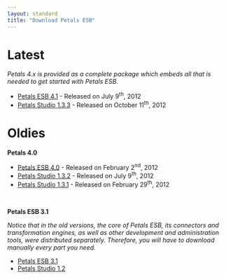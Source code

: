 ```yaml
---
layout: standard
title: "Download Petals ESB"
--- 
```


# Latest

*Petals 4.x is provided as a complete package which embeds all that is needed to get started with Petals ESB.*

- [Petals ESB 4.1](http://download.petalslink.com/petals-esb.html "Petals ESB 4.1.0") - Released on July 9<sup>th</sup>, 2012
- [Petals Studio 1.3.3](http://download.petalslink.com/petals-esb.html "Petals Studio 1.X") - Released on October 11<sup>th</sup>, 2012

# Oldies

**Petals 4.0**

- [Petals ESB 4.0](http://download.petalslink.com/petals-esb-4.0.html "Petals ESB 4.1.0") - Released on February 2<sup>nd</sup>, 2012
- [Petals Studio 1.3.2](http://download.petalslink.com/petals-studio.html "Petals Studio 1.X") - Released on July 9<sup>th</sup>, 2012
- [Petals Studio 1.3.1](http://download.petalslink.com/petals-studio.html "Petals Studio 1.X") - Released on February 29<sup>th</sup>, 2012

<br />

**Petals ESB 3.1**

*Notice that in the old versions, the core of Petals ESB, its connectors and transformation engines, as well as 
other development and administration tools, were distributed separately. Therefore, you will have to download manually every part you need.*

- [Petals ESB 3.1](http://download.petalslink.com/petals-esb-all.html "Browse Petals ESB 3.1 core and components")
- [Petals Studio 1.2](http://download.petalslink.com/petals-studio.html "Download Petals Studio 1.2")
